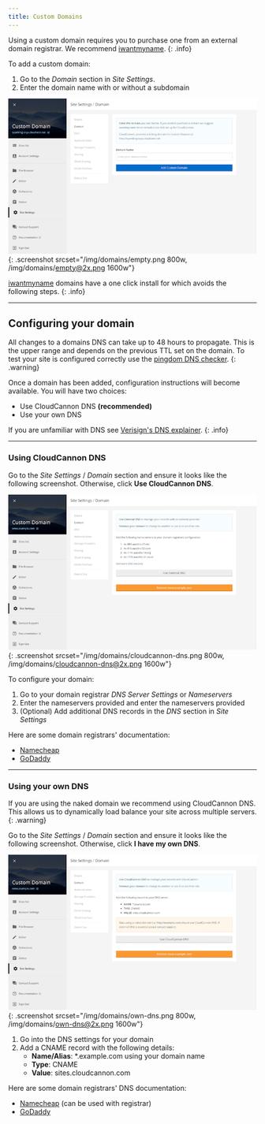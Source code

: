 ```yaml
---
title: Custom Domains
---
```


Using a custom domain requires you to purchase one from an external domain registrar. We recommend [iwantmyname](http://www.shareasale.com/r.cfm?B=210738&U=852853&M=25581&urllink=https://iwantmyname.com/services/developer/cloud-cannon-custom-domains).
{: .info}

To add a custom domain:

1. Go to the *Domain* section in *Site Settings*.
2. Enter the domain name with or without a subdomain

![Site settings domain tab with subdomain](/img/domains/empty.png){: .screenshot srcset="/img/domains/empty.png 800w, /img/domains/empty@2x.png 1600w"}

[iwantmyname](http://www.shareasale.com/r.cfm?B=210738&U=852853&M=25581&urllink=https://iwantmyname.com/services/developer/cloud-cannon-custom-domains) domains have a one click install for which avoids the following steps.
{: .info}

---

## Configuring your domain

All changes to a domains DNS can take up to 48 hours to propagate. This is the upper range and depends on the previous TTL set on the domain. To test your site is configured correctly use the [pingdom DNS checker](http://dnscheck.pingdom.com/).
{: .warning}

Once a domain has been added, configuration instructions will become available. You will have two choices:

* Use CloudCannon DNS **(recommended)**
* Use your own DNS

If you are unfamiliar with DNS see [Verisign's DNS explainer](http://www.verisigninc.com/en_US/domain-names/online/how-dns-works/index.xhtml).
{: .info}

---

### Using CloudCannon DNS

Go to the *Site Settings* / *Domain* section and ensure it looks like the following screenshot. Otherwise, click **Use CloudCannon DNS**.

![Site settings domain tab with own DNS](/img/domains/cloudcannon-dns.png){: .screenshot srcset="/img/domains/cloudcannon-dns.png 800w, /img/domains/cloudcannon-dns@2x.png 1600w"}

To configure your domain:

1. Go to your domain registrar *DNS Server Settings* or *Nameservers*
2. Enter the nameservers provided and enter the nameservers provided
3. (Optional) Add additional DNS records in the *DNS* section in *Site Settings*

Here are some domain registrars' documentation:

* [Namecheap](https://www.namecheap.com/support/knowledgebase/article.aspx/767/10/how-can-i-change-the-nameservers-for-my-domain)
* [GoDaddy](https://www.godaddy.com/help/setting-nameservers-for-your-domain-names-664)

---

### Using your own DNS

If you are using the naked domain we recommend using CloudCannon DNS. This allows us to dynamically load balance your site across multiple servers.
{: .warning}

Go to the *Site Settings* / *Domain* section and ensure it looks like the following screenshot. Otherwise, click **I have my own DNS**.

![Site settings domain tab with own DNS](/img/domains/own-dns.png){: .screenshot srcset="/img/domains/own-dns.png 800w, /img/domains/own-dns@2x.png 1600w"}

1. Go into the DNS settings for your domain
2. Add a CNAME record with the following details:
    - **Name/Alias**: *.example.com using your domain name
    - **Type**: CNAME
    - **Value**: sites.cloudcannon.com

Here are some domain registrars' DNS documentation:

* [Namecheap](https://www.namecheap.com/domains/freedns.aspx) (can be used with registrar)
* [GoDaddy](https://www.godaddy.com/help/managing-dns-for-your-domain-names-680)
